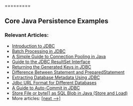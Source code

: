 =========

## Core Java Persistence Examples

### Relevant Articles:

- [Introduction to JDBC](http://www.baeldung.com/java-jdbc)
- [Batch Processing in JDBC](http://www.baeldung.com/jdbc-batch-processing)
- [A Simple Guide to Connection Pooling in Java](https://www.baeldung.com/java-connection-pooling)
- [Guide to the JDBC ResultSet Interface](https://www.baeldung.com/jdbc-resultset)
- [Returning the Generated Keys in JDBC](https://www.baeldung.com/jdbc-returning-generated-keys)
- [Difference Between Statement and PreparedStatement](https://www.baeldung.com/java-statement-preparedstatement)
- [Extracting Database Metadata Using JDBC](https://www.baeldung.com/jdbc-database-metadata)
- [Jdbc URL Format for Different Databases](https://www.baeldung.com/java-jdbc-url-format)
- [A Guide to Auto-Commit in JDBC](https://www.baeldung.com/java-jdbc-auto-commit)
- [Store File or byte[] as SQL Blob in Java (Store and Load)](https://www.baeldung.com/java-sql-store-load-file-blob)
- More articles: [[next -->]](/persistence-modules/core-java-persistence-2)
